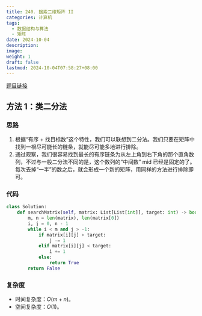 ```yaml
---
title: 240. 搜索二维矩阵 II
categories: 计算机
tags:
  - 数据结构与算法
  - 矩阵
date: 2024-10-04
description: 
image: 
weight: 1
draft: false
lastmod: 2024-10-04T07:58:27+08:00
---
```

[题目链接](https://leetcode.cn/problems/search-a-2d-matrix-ii/description/?envType=study-plan-v2&envId=top-100-liked)

## 方法 1：类二分法

### 思路

1. 根据“有序 + 找目标数”这个特性，我们可以联想到二分法。我们只要在矩阵中找到一根尽可能长的链条，就能尽可能多地进行排除。
2. 通过观察，我们很容易找到最长的有序链条为从左上角到右下角的那个直角数列，不过与一般二分法不同的是，这个数列的“中间数” mid 已经是固定的了。每次去掉“一半”的数之后，就会形成一个新的矩阵，用同样的方法进行排除即可。

### 代码

```python
class Solution:
    def searchMatrix(self, matrix: List[List[int]], target: int) -> bool:
        m, n = len(matrix), len(matrix[0])
        i, j = 0, n - 1
        while i < m and j > -1:
            if matrix[i][j] > target:
                j -= 1
            elif matrix[i][j] < target:
                i += 1
            else: 
                return True
        return False
```

### 复杂度
- 时间复杂度：$O(m + n)$。
- 空间复杂度：$O(1)$。


